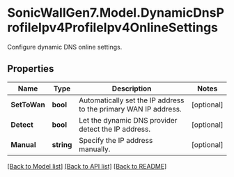 # SonicWallGen7.Model.DynamicDnsProfileIpv4ProfileIpv4OnlineSettings
Configure dynamic DNS online settings.

## Properties

Name | Type | Description | Notes
------------ | ------------- | ------------- | -------------
**SetToWan** | **bool** | Automatically set the IP address to the primary WAN IP address. | [optional] 
**Detect** | **bool** | Let the dynamic DNS provider detect the IP address. | [optional] 
**Manual** | **string** | Specify the IP address manually. | [optional] 

[[Back to Model list]](../README.md#documentation-for-models) [[Back to API list]](../README.md#documentation-for-api-endpoints) [[Back to README]](../README.md)

